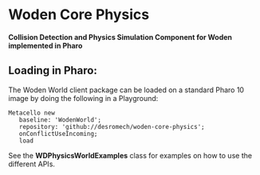 # Woden Core Physics
#### Collision Detection and Physics Simulation Component for Woden implemented in Pharo

## Loading in Pharo:

The Woden World client package can be loaded on a standard Pharo 10 image by doing the following in a Playground:
```smalltalk
Metacello new
   baseline: 'WodenWorld';
   repository: 'github://desromech/woden-core-physics';
   onConflictUseIncoming;
   load
```

See the **WDPhysicsWorldExamples** class for examples on how to use the different APIs.
